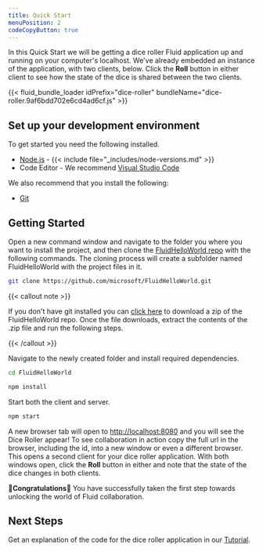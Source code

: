 ```yaml
---
title: Quick Start
menuPosition: 2
codeCopyButton: true
---
```


In this Quick Start we will be getting a dice roller Fluid application up and running on your computer's
localhost. We've already embedded an instance of the application, with two clients, below. Click the **Roll**
button in either client to see how the state of the dice is shared between the two clients.

{{< fluid_bundle_loader idPrefix="dice-roller"
bundleName="dice-roller.9af6bdd702e6cd4ad6cf.js" >}}

## Set up your development environment

To get started you need the following installed.

- [Node.js](https://nodejs.org/en/download) - {{< include file="_includes/node-versions.md" >}}
- Code Editor - We recommend [Visual Studio Code](https://code.visualstudio.com/)

We also recommend that you install the following:

- [Git](https://git-scm.com/downloads)

## Getting Started

Open a new command window and navigate to the folder you where you want to install the project, and then clone the [FluidHelloWorld repo](https://github.com/microsoft/FluidHelloWorld) with the
following commands. The cloning process will create a subfolder named FluidHelloWorld with the project files in it.

```bash
git clone https://github.com/microsoft/FluidHelloWorld.git
```

{{< callout note >}}

If you don't have git installed you can [click here](https://github.com/microsoft/FluidHelloWorld/archive/main.zip) to
download a zip of the FluidHelloWorld repo. Once the file downloads, extract the contents of the .zip file and run the
following steps.

{{< /callout >}}

Navigate to the newly created folder and install required dependencies.

```bash
cd FluidHelloWorld
```

```bash
npm install
```

Start both the client and server.

```bash
npm start
```

A new browser tab will open to [http://localhost:8080](http://localhost:8080) and you will see the Dice Roller appear!
To see collaboration in action copy the full url in the browser, including the id, into a new window or even a different
browser. This opens a second client for your dice roller application. With both windows open, click the **Roll** button
in either and note that the state of the dice changes in both clients.

🥳**Congratulations**🎉 You have successfully taken the first step towards unlocking the world of Fluid collaboration.

## Next Steps

Get an explanation of the code for the dice roller application in our [Tutorial](./tutorial.md).
